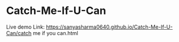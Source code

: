 # Catch-Me-If-U-Can
Live demo Link:  https://sanyasharma0640.github.io/Catch-Me-If-U-Can/catch me if you can.html
